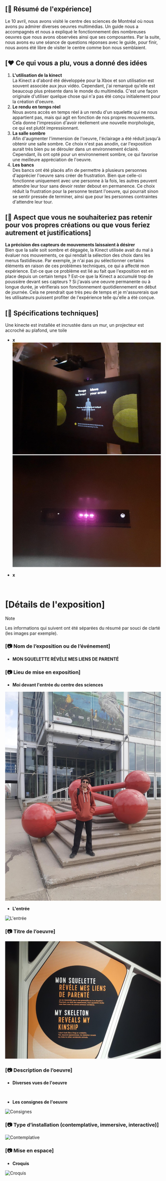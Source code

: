 ## [📃 Résumé de l'expérience]
Le 10 avril, nous avons visité le centre des sciences de Montréal où nous avons pu admirer diverses oeuvres multimédias. Un guide nous a accompagnés et nous a expliqué le fonctionnement des nombreuses oeuvres que nous avons observées ainsi que ses composantes. Par la suite, nous avons eu une séance de questions réponses avec le guide, pour finir, nous avons été libre de visiter le centre comme bon nous semblaient.


## [❤️ Ce qui vous a plu, vous a donné des idées 
1. **L'utilisation de la kinect** <br>
La Kinect a d'abord été développée pour la Xbox et son utilisation est souvent associée aux jeux vidéo. Cependant, j'ai remarqué qu'elle est beaucoup plus présente dans le monde du multimédia. C'est une façon originale d'utiliser quelque chose qui n'a pas été conçu initialement pour la création d'oeuvre.
1. **Le rendu en temps réel** <br>
Nous avons accès en temps réel à un rendu d'un squelette qui ne nous appartient pas, mais qui agit en fonction de nos propres mouvements. Cela donne l'impression d'avoir réellement une nouvelle morphologie, ce qui est plutôt impressionnant.
1. **La salle sombre** <br>
Afin d'augmenter l'immersion de l'oeuvre, l'éclairage a été réduit jusqu'à obtenir une salle sombre. Ce choix n'est pas anodin, car l'exposition aurait très bien pu se dérouler dans un environnement éclairé. Cependant, ils ont opté pour un environnement sombre, ce qui favorise une meilleure appréciation de l'oeuvre.
1. **Les bancs** <br>
Des bancs ont été placés afin de permettre à plusieurs personnes d'apprécier l'oeuvre sans créer de frustration. Bien que celle-ci fonctionne uniquement avec une personne à la fois, les autres peuvent attendre leur tour sans devoir rester debout en permanence. Ce choix réduit la frustration pour la personne testant l'oeuvre, qui pourrait sinon se sentir pressée de terminer, ainsi que pour les personnes contraintes d'attendre leur tour.

## [🤔 Aspect que vous ne souhaiteriez pas retenir pour vos propres créations ou que vous feriez autrement et justifications]
**La précision des capteurs de mouvements laissaient à désirer** <br> Bien que la salle soit sombre et dégagée, la Kinect utilisée avait du mal à évaluer nos mouvements, ce qui rendait la sélection des choix dans les menus fastidieuse. Par exemple, je n'ai pas pu sélectionner certains éléments en raison de ces problèmes techniques, ce qui a affecté mon expérience. Est-ce que ce problème est lié au fait que l'exposition est en place depuis un certain temps ? Est-ce que la Kinect a accumulé trop de poussière devant ses capteurs ? Si j'avais une oeuvre permanente ou à longue durée, je vérifierais son fonctionnement quotidiennement en début de journée. Cela ne prendrait que très peu de temps et je m'assurerais que les utilisateurs puissent profiter de l'expérience telle qu'elle a été conçue.

## [🔧 Spécifications techniques]
Une kinecte est installée et incrustée dans un mur, un projecteur est accroché au plafond, une toile

* **x**
![](https://raw.githubusercontent.com/KaissoGithub/H24_V11_inspirations_kaissoumi/main/centre_des_sciences/media/projecteur.png)
![](https://raw.githubusercontent.com/KaissoGithub/H24_V11_inspirations_kaissoumi/main/centre_des_sciences/media/kinect.png)

* **x**

![]()

# [Détails de l'exposition]
> [!NOTE]
> Les informations qui suivent ont été séparées du résumé par souci de clarté (les images par exemple).
> 
### [📷 Nom de l’exposition ou de l’événement]
* **MON SQUELETTE RÉVÈLE MES LIENS DE PARENTÉ**
![]()

### [📷 Lieu de mise en exposition]
* **Moi devant l'entrée du centre des sciences**
  
![Moi devant l'entrée](https://raw.githubusercontent.com/KaissoGithub/H24_V11_inspirations_kaissoumi/main/centre_des_sciences/media/moi.png)

* **L'entrée**
  
![L'entrée]()

### [📷 Titre de l’oeuvre]

![Titre](https://raw.githubusercontent.com/KaissoGithub/H24_V11_inspirations_kaissoumi/main/centre_des_sciences/media/titre_expo.png)



### [📷 Description de l’oeuvre]
* **Diverses vues de l'oeuvre**

![]()


* **Les consignes de l'oeuvre**
  
![Consignes]()

### [📷 Type d’installation (contemplative, immersive, interactive)]

  
![Contemplative]()



### [📷 Mise en espace]

* **Croquis**
  
![Croquis]()
